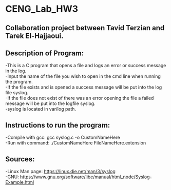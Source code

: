 # CENG_Lab_HW3

## Collaboration project between Tavid Terzian and Tarek El-Hajjaoui.

## Description of Program:
  -This is a C program that opens a file and logs an error or success message in the log.  
  -Input the name of the file you wish to open in the cmd line when running the program.  
  -If the file exists and is opened a success message will be put into the log file syslog.  
  -If the file does not exist of there was an error opening the file a failed message will be put into the logfile syslog.  
  -syslog is located in var/log path.  
  
## Instructions to run the program:
  -Compile with gcc: gcc syslog.c -o CustomNameHere  
  -Run with command: ./CustomNameHere FileNameHere.extension  
  
## Sources:
  -Linux Man page: https://linux.die.net/man/3/syslog  
  -GNU: https://www.gnu.org/software/libc/manual/html_node/Syslog-Example.html  
